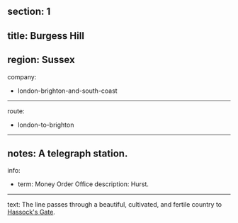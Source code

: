 section: 1
----
title: Burgess Hill
----
region: Sussex
----
company:
- london-brighton-and-south-coast
----
route:
- london-to-brighton
----
notes: A telegraph station.
----
info:
- term: Money Order Office
  description: Hurst.
----
text: The line passes through a beautiful, cultivated, and fertile country to [Hassock's Gate](/stations/hassocks-gate).
